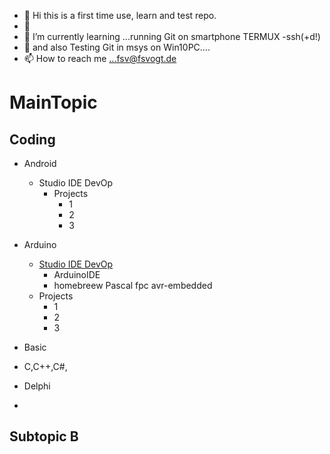 - 👋 Hi this is a first time use, learn and test repo.
- 👀 
- 🌱 I’m currently learning ...running Git on smartphone TERMUX -ssh(+d!) 
- 💞️ and also Testing Git in msys on Win10PC....
- 📫 How to reach me ...fsv@fsvogt.de

 
MainTopic
=========

  Coding 
  -----------
  
   * Android
     * Studio IDE DevOp
       * Projects
         *  1
         *  2
         *  3
   * Arduino
       * [Studio IDE DevOp](http://www.fsvogt.de/projects.html)
         * ArduinoIDE
         * homebreew Pascal fpc avr-embedded 
       * Projects
         *  1
         *  2
         *  3

   * Basic
   * C,C++,C#,
   * Delphi
   * 

  Subtopic B
  ----------

<!---
fsvogt/fsvogt is a ✨ special ✨ repository because its `README.md` (this file) appears on your GitHub profile.
You can click the Preview link to take a look at your changes.
--->
